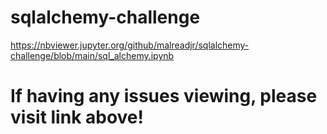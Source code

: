# sqlalchemy-challenge
https://nbviewer.jupyter.org/github/malreadjr/sqlalchemy-challenge/blob/main/sql_alchemy.ipynb
# If having any issues viewing, please visit link above!
